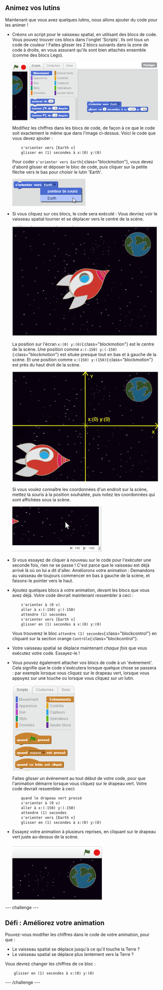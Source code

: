 ## Animez vos lutins

Maintenant que vous avez quelques lutins, nous allons ajouter du code pour les animer !

+ Créons un script pour le vaisseau spatial, en utilisant des blocs de code. Vous pouvez trouver ces blocs dans l'onglet 'Scripts'. Ils ont tous un code de couleur ! Faites glisser les 2 blocs suivants dans la zone de code à droite, en vous assurant qu'ils sont bien attachés ensemble (comme des blocs Lego).

	![screenshot](images/space-animate.png)

	Modifiez les chiffres dans les blocs de code, de façon à ce que le code soit exactement le même que dans l'image ci-dessus. Voici le code que vous devez ajouter :


	```blocks
		s'orienter vers [Earth v]
		glisser en (1) secondes à x:(0) y:(0)
	```

	Pour coder `s'orienter vers Earth`{:class="blockmotion"}, vous devez d'abord glisser et déposer le bloc de code, puis cliquer sur la petite flèche vers le bas pour choisir le lutin 'Earth'.

	![screenshot](images/space-select.png)

+ Si vous cliquez sur ces blocs, le code sera exécuté : Vous devriez voir le vaisseau spatial tourner et se déplacer vers le centre de la scène.

	![screenshot](images/space-animate-stage.png)

	La position sur l'écran `x:(0) y:(0)`{:class="blockmotion"} est le centre de la scène. Une position comme `x:(-150) y:(-150)`{:class="blockmotion"} est située presque tout en bas et à gauche de la scène. Et une position comme `x:(150) y:(150)`{:class="blockmotion"} est près du haut droit de la scène.

	![screenshot](images/space-xy.png)

	Si vous voulez connaître les coordonnées d'un endroit sur la scène, mettez la souris à la position souhaitée, puis notez les coordonnées qui sont affichées sous la scène.

	![screenshot](images/space-coordinates.png)

+ Si vous essayez de cliquer à nouveau sur le code pour l'exécuter une seconde fois, rien ne se passe ! C'est parce que le vaisseau est déjà arrivé là où on lui a dit d'aller. Améliorons votre animation : Demandons au vaisseau de toujours commencer en bas à gauche de la scène, et faisons-le pointer vers le haut.

+ Ajoutez quelques blocs à votre animation, devant les blocs que vous avez déjà. Votre code devrait maintenant ressembler à ceci :

	```blocks
		s'orienter à (0 v)
		aller à x:(-150) y:(-150)
		attendre (1) secondes
		s'orienter vers [Earth v]
		glisser en (1) secondes à x:(0) y:(0)
	```

	Vous trouverez le bloc `attendre (1) secondes`{:class="blockcontrol"} en cliquant sur la section orange `Contrôle`{:class="blockcontrol"}.

+ Votre vaisseau spatial se déplace maintenant _chaque fois_ que vous exécutez votre code. Essayez-le !

+ Vous pouvez également attacher vos blocs de code à un 'événement'. Cela signifie que le code s'exécutera lorsque quelque chose se passera : par exemple lorsque vous cliquez sur le drapeau vert, lorsque vous appuyez sur une touche ou lorsque vous cliquez sur un lutin.

	![screenshot](images/space-events.png)

	Faites glisser un événement au tout début de votre code, pour que l'animation démarre lorsque vous cliquez sur le drapeau vert. Votre code devrait ressembler à ceci:


	```blocks
		quand le drapeau vert pressé
		s'orienter à (0 v)
		aller à x:(-150) y:(-150)
		attendre (1) secondes
		s'orienter vers [Earth v]
		glisser en (1) secondes à x:(0) y:(0)
	```

+ Essayez votre animation à plusieurs reprises, en cliquant sur le drapeau vert juste au-dessus de la scène.

	![screenshot](images/space-flag.png)

--- challenge ---
## Défi : Améliorez votre animation
Pouvez-vous modifier les chiffres dans le code de votre animation, pour que :
+ Le vaisseau spatial se déplace jusqu'à ce qu'il touche la Terre ?
+ Le vaisseau spatial se déplace plus lentement vers la Terre ?

Vous devrez changer les chiffres de ce bloc :

```blocks
	glisser en (1) secondes à x:(0) y:(0)
```
--- /challenge ---
